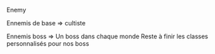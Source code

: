 Enemy 

Ennemis de base => cultiste 

Ennemis boss =>  Un boss dans chaque monde 
Reste à finir les classes personnalisés pour nos boss
